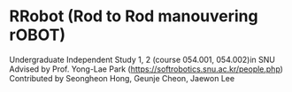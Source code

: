 # RRobot (Rod to Rod manouvering rOBOT)

Undergraduate Independent Study 1, 2 (course 054.001, 054.002)in SNU   
Advised by Prof. Yong-Lae Park (https://softrobotics.snu.ac.kr/people.php)   
Contributed by Seongheon Hong, Geunje Cheon, Jaewon Lee   

